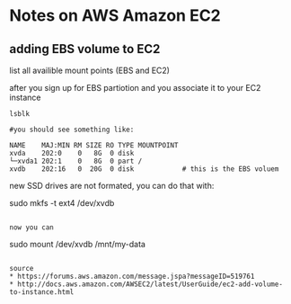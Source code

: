 # Notes on AWS Amazon EC2

## adding EBS volume to EC2 

list all availible mount points (EBS and EC2)

after you sign up for EBS partiotion and you associate it to your EC2
instance 

```
lsblk

#you should see something like:

NAME    MAJ:MIN RM SIZE RO TYPE MOUNTPOINT
xvda    202:0    0   8G  0 disk
└─xvda1 202:1    0   8G  0 part /
xvdb    202:16   0  20G  0 disk            # this is the EBS voluem
```


new SSD drives are not formated, you can do that with:

sudo mkfs -t ext4 /dev/xvdb
```

now you can

```
sudo mount /dev/xvdb /mnt/my-data
```

source 
* https://forums.aws.amazon.com/message.jspa?messageID=519761
* http://docs.aws.amazon.com/AWSEC2/latest/UserGuide/ec2-add-volume-to-instance.html



